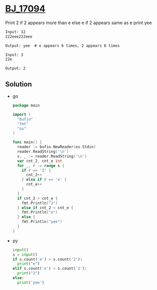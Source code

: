 # [BJ_17094](https://acmicpc.net/problem/17094)

Print 2 if 2 appears more than e else e
if 2 appears same as e print yee

```txt
Input: 12
222eee222eee

Output: yee  # e appears 6 times, 2 appears 6 times

Input: 3
22e

Output: 2
```

## Solution

* go

  ```go
  package main

  import (
    "bufio"
    "fmt"
    "os"
  )

  func main() {
    reader := bufio.NewReader(os.Stdin)
    reader.ReadString('\n')
    s, _ := reader.ReadString('\n')
    var cnt_2, cnt_e int
    for _, r := range s {
      if r == '2' {
        cnt_2++
      } else if r == 'e' {
        cnt_e++
      }
    }
    if cnt_2 > cnt_e {
      fmt.Println("2")
    } else if cnt_2 < cnt_e {
      fmt.Println("e")
    } else {
      fmt.Println("yee")
    }
  }
  ```

* py

  ```py
  input()
  s = input()
  if s.count('e') > s.count('2'):
    print("e")
  elif s.count('e') < s.count('2'):
    print("2")
  else:
    print('yee')
  ```
